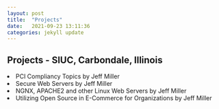 ```yaml
---
layout: post
title:  "Projects"
date:   2021-09-23 13:11:36
categories: jekyll update
---
```

Projects - SIUC, Carbondale, Illinois  
---
<li>PCI Compliancy Topics by Jeff Miller</li>
<li>Secure Web Servers by Jeff Miller</li>
<li>NGNX, APACHE2 and other Linux Web Servers by Jeff Miller</li>
<li>Utilizing Open Source in E-Commerce for Organizations by Jeff Miller</li>

